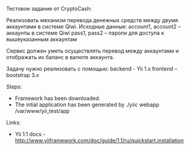 Тестовое задание от CryptoCash:

Реализовать механизм перевода денежных средств между двумя аккаунтами в системе Qiwi.
Исходные данные:
  account1, account2 – аккаунты в системе Qiwi
  pass1, pass2 – пароли для доступа к вышеуказанным аккаунтам

Сервис должен уметь осуществлять перевод между аккаунтами и отображать их баланс в валюте 
аккаунта.

Задачу нужно реализовать с помощью:
  backend - Yii 1.x
  frontend – bootstrap 3.x

Steps:
* Framework has been downloaded.
* The intial application has been generated by
  ./yiic webapp /var/www/yii_test/app

Links:
* Yii 1.1 docs - http://www.yiiframework.com/doc/guide/1.1/ru/quickstart.installation
